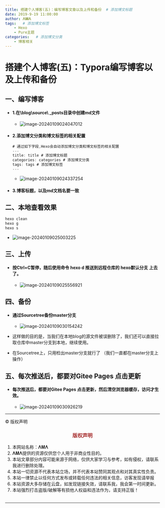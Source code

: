 ```yaml
---
title: 搭建个人博客(五)：编写博客文章以及上传和备份  # 添加博文标题
date: 2019-9-19 11:00:00
author: 𝚲𝚳𝚲
tags:   # 添加博文标签
	- Hexo
	- Pure主题
categories:   # 添加博文分类
	- 博客相关
---
```


# 搭建个人博客(五)：Typora编写博客以及上传和备份

## 一、编写博客

- #### 1.在\blog\source\ _posts目录中创建md文件
  - ![image-20240109024047012](https://gitee.com/lmlpla/blogimages/raw/master/imgs/202401090240867.png)

- #### 2.添加博文分类和博文标签的相关配置

  ```java
  # 通过如下字段,Hexo会自动添加博文分类和博文标签的相关配置
  ---
  title: title # 添加博文标题
  categories: categories # 添加博文分类
  tags: tags # 添加博文标签
  ---
  ```

  - ![image-20240109024337254](https://gitee.com/lmlpla/blogimages/raw/master/imgs/202401090243210.png)

- #### 3.博客标题，以及md文档名要一致

## 二、本地查看效果

```java
hexo clean
hexo g
hexo s
```

- ![image-20240109025003225](https://gitee.com/lmlpla/blogimages/raw/master/imgs/202401090250145.png)



## 三、上传

- #### 按Ctrl+C暂停，随后使用命令  hexo d  推送到远程仓库的  hexo默认分支  上去了。

  - ![image-20240109025556921](https://gitee.com/lmlpla/blogimages/raw/master/imgs/202401090255485.png)

## 四、备份

- #### 通过Sourcetree备份master分支

  - ![image-20240109030154242](https://gitee.com/lmlpla/blogimages/raw/master/imgs/202401090301401.png)

- 这样做的目的是，当我们在本地blog的源文件被误删除了，我们还可以直接拉取仓库中master分支到本地，继续使用。
- 在Sourcetree上，只用检出master分支就行了 （我们一直都在master分支上操作）

## 五、每次推送后，都要对Gitee Pages 点击更新

- #### 每次推送后，都要对Gitee Pages 点击更新，然后清空浏览器缓存，访问才生效。

  - ![image-20240109030926219](https://gitee.com/lmlpla/blogimages/raw/master/imgs/202401090309731.png)







----

© 版权声明

<escape>

<div>
    <h3 align="center"  style="color: brown;" >版权声明</h3>
    <table>
   		<tr>
    		<ol>
				<li>本网站名称：𝚲𝚳𝚲</li>
				<li>𝚲𝚳𝚲提供的资源仅供您个人用于非商业性目的。</li>
				<li>本站文章部分内容可能来源于网络，仅供大家学习与参考，如有侵权，请联系我进行删除处理。</li>
				<li>本站一切资源不代表本站立场，并不代表本站赞同其观点和对其真实性负责。</li>
        		<li>本站一律禁止以任何方式发布或转载任何违法的相关信息，访客发现请举报</li> 
        		<li>本站资源大多存储在云盘，如发现链接失效，请联系我，我会第一时间更新。</li>
        		<li>本站强烈打击盗版/破解等有损他人权益和违法作为，请支持正版！</li>  
			</ol>
		</tr>
	</table>
</div>


</escape>

----






